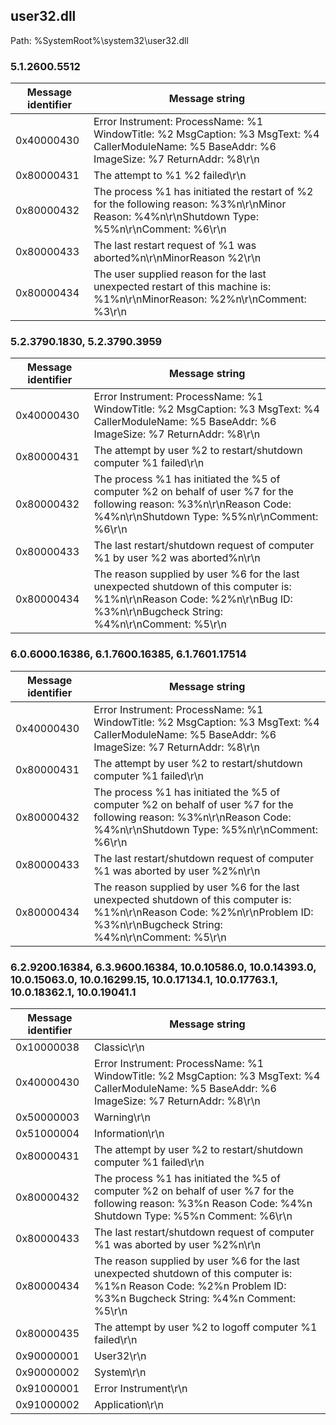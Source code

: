 ## user32.dll

Path: %SystemRoot%\system32\user32.dll

### 5.1.2600.5512

Message identifier | Message string
--- | ---
0x40000430 | Error Instrument: ProcessName: %1  WindowTitle: %2  MsgCaption: %3  MsgText: %4  CallerModuleName: %5  BaseAddr: %6  ImageSize: %7   ReturnAddr: %8\r\n
0x80000431 | The attempt to %1 %2 failed\r\n
0x80000432 | The process %1 has initiated the restart of %2 for the following reason: %3%n\r\nMinor Reason: %4%n\r\nShutdown Type: %5%n\r\nComment: %6\r\n
0x80000433 | The last restart request of %1 was aborted%n\r\nMinorReason %2\r\n
0x80000434 | The user supplied reason for the last unexpected restart of this machine is: %1%n\r\nMinorReason: %2%n\r\nComment: %3\r\n

### 5.2.3790.1830, 5.2.3790.3959

Message identifier | Message string
--- | ---
0x40000430 | Error Instrument: ProcessName: %1  WindowTitle: %2  MsgCaption: %3  MsgText: %4  CallerModuleName: %5  BaseAddr: %6  ImageSize: %7   ReturnAddr: %8\r\n
0x80000431 | The attempt by user %2 to restart/shutdown computer %1 failed\r\n
0x80000432 | The process %1 has initiated the %5 of computer %2 on behalf of user %7 for the following reason: %3%n\r\nReason Code: %4%n\r\nShutdown Type: %5%n\r\nComment: %6\r\n
0x80000433 | The last restart/shutdown request of computer %1 by user %2 was aborted%n\r\n
0x80000434 | The reason supplied by user %6 for the last unexpected shutdown of this computer is: %1%n\r\nReason Code: %2%n\r\nBug ID: %3%n\r\nBugcheck String: %4%n\r\nComment: %5\r\n

### 6.0.6000.16386, 6.1.7600.16385, 6.1.7601.17514

Message identifier | Message string
--- | ---
0x40000430 | Error Instrument: ProcessName: %1  WindowTitle: %2  MsgCaption: %3  MsgText: %4  CallerModuleName: %5  BaseAddr: %6  ImageSize: %7   ReturnAddr: %8\r\n
0x80000431 | The attempt by user %2 to restart/shutdown computer %1 failed\r\n
0x80000432 | The process %1 has initiated the %5 of computer %2 on behalf of user %7 for the following reason: %3%n\r\nReason Code: %4%n\r\nShutdown Type: %5%n\r\nComment: %6\r\n
0x80000433 | The last restart/shutdown request of computer %1 was aborted by user %2%n\r\n
0x80000434 | The reason supplied by user %6 for the last unexpected shutdown of this computer is: %1%n\r\nReason Code: %2%n\r\nProblem ID: %3%n\r\nBugcheck String: %4%n\r\nComment: %5\r\n

### 6.2.9200.16384, 6.3.9600.16384, 10.0.10586.0, 10.0.14393.0, 10.0.15063.0, 10.0.16299.15, 10.0.17134.1, 10.0.17763.1, 10.0.18362.1, 10.0.19041.1

Message identifier | Message string
--- | ---
0x10000038 | Classic\r\n
0x40000430 | Error Instrument: ProcessName: %1  WindowTitle: %2  MsgCaption: %3  MsgText: %4  CallerModuleName: %5  BaseAddr: %6  ImageSize: %7   ReturnAddr: %8\r\n
0x50000003 | Warning\r\n
0x51000004 | Information\r\n
0x80000431 | The attempt by user %2 to restart/shutdown computer %1 failed\r\n
0x80000432 | The process %1 has initiated the %5 of computer %2 on behalf of user %7 for the following reason: %3%n Reason Code: %4%n Shutdown Type: %5%n Comment: %6\r\n
0x80000433 | The last restart/shutdown request of computer %1 was aborted by user %2%n\r\n
0x80000434 | The reason supplied by user %6 for the last unexpected shutdown of this computer is: %1%n Reason Code: %2%n Problem ID: %3%n Bugcheck String: %4%n Comment: %5\r\n
0x80000435 | The attempt by user %2 to logoff computer %1 failed\r\n
0x90000001 | User32\r\n
0x90000002 | System\r\n
0x91000001 | Error Instrument\r\n
0x91000002 | Application\r\n
